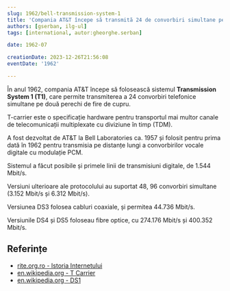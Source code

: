 ```yaml
---
slug: 1962/bell-transmission-system-1
title: 'Compania AT&T începe să transmită 24 de convorbiri simultane pe linii T1'
authors: [gserban, ilg-ul]
tags: [international, autor:gheorghe.serban]

date: 1962-07

creationDate: 2023-12-26T21:56:08
eventDate: '1962'

---
```


În anul 1962, compania AT&T începe să folosească sistemul
**Transmission System 1 (T1)**,
care permite transmiterea a 24 convorbiri telefonice simultane
pe două perechi de fire de cupru.

<!-- truncate -->

T-carrier este o specificație hardware pentru transportul mai multor canale
de telecomunicații multiplexate cu diviziune în timp (TDM).

A fost dezvoltat de AT&T la Bell Laboratories ca. 1957 și folosit pentru
prima dată în 1962 pentru transmisia pe distanțe lungi a
convorbirilor vocale digitale cu modulație PCM.

Sistemul a făcut posibile și primele linii de transmisiuni digitale, de
1.544 Mbit/s.

Versiuni ulterioare ale protocolului au suportat 48, 96 convorbiri
simultane (3.152 Mbit/s și 6.312 Mbit/s).

Versiunea DS3 folosea cabluri coaxiale, și permitea 44.736 Mbit/s.

Versiunile DS4 și DS5 foloseau fibre optice, cu 274.176 Mbit/s și
400.352 Mbit/s.

## Referințe

- [rite.org.ro - Istoria Internetului](https://rite.org.ro/istoria-internetului/)
- [en.wikipedia.org - T Carrier](https://en.wikipedia.org/wiki/T-carrier)
- [en.wikipedia.org - DS1](https://en.wikipedia.org/wiki/Digital_Signal_1)
